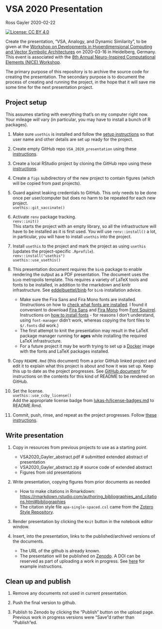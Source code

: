 VSA 2020 Presentation
================
Ross Gayler
2020-02-22

<!-- README.md is generated from README.Rmd. Please edit that file -->

<!-- badges: start -->

[![License: CC
BY 4.0](https://img.shields.io/badge/License-CC%20BY%204.0-lightgrey.svg)](https://creativecommons.org/licenses/by/4.0/)
<!-- [![DOI](https://zenodo.org/badge/205238383.svg)](https://zenodo.org/badge/latestdoi/205238383) -->
<!-- [![Launch Rstudio Binder](http://mybinder.org/badge_logo.svg)](https://mybinder.org/v2/gh/rgayler/scorecal_CSCC_2019/master?urlpath=rstudio) -->
<!-- badges: end -->

Create the presentation, “VSA, Analogy, and Dynamic Similarity”, to be
given at the [Workshop on Developments in Hyperdimensional Computing and
Vector Symbolic
Architectures](https://sites.google.com/view/vsaworkshop2020/home) on
2020-03-16 in Heidelberg, Germany. This event is associated with the
[8th Annual Neuro-Inspired Computational Elements (NICE)
Workshop](https://niceworkshop.org/nice-2020/).

The primary purpose of this repository is to archive the source code for
creating the presentation. The secondary purpose is to document the
process of creating and running the project, in the hope that it will
save me some time for the next presentation project.

## Project setup

This assumes starting with everything that’s on my computer right now.
Your mileage *will* vary (in particular, you may have to install a bunch
of R packages).

1.  Make sure `usethis` is installed and follow the [setup
    instructions](https://usethis.r-lib.org/articles/articles/usethis-setup.html)
    so that user name and other details are set up ready for the
    project.

2.  Create empty GitHub repo `VSA_2020_presentation` using these
    [instructions](https://happygitwithr.com/new-github-first.html#make-a-repo-on-github-2).

3.  Create a local RStudio project by cloning the GitHub repo using
    these
    [instructions](https://happygitwithr.com/new-github-first.html#new-rstudio-project-via-git-clone).

4.  Create a `figs` subdirectory of the new project to contain figures
    (which will be copied from past projects).

5.  Guard against leaking credentials to GitHub. This only needs to be
    done once per user/computer but does no harm to be repeated for each
    new project.  
    `usethis::git_vaccinate()`

6.  Activate `renv` package tracking.  
    `renv::init()`  
    This starts the project with an empty library, so all the
    infrastructure will have to be installed as it is first used. You
    will use `renv::install()` a lot, in particular, you will have to
    install `usethis` into the project.

7.  Install `usethis` to the project and mark the project as using
    `usethis` (updates the project-specific `.Rprofile`).  
    `renv::install("usethis")`  
    `usethis::use_usethis()`

8.  This presentation document requires the `binb` package to enable
    rendering the output as a PDF presentation. The document uses the
    `binb` metropolis template. This requires a variety of LaTeX tools
    and fonts to be installed, in addition to the rmarkdown and knitr
    infrastructure. See
    [eddelbuettel/binb](https://github.com/eddelbuettel/binb) for `binb`
    installation advice.
    
      - Make sure the Fira Sans and Fira Mono fonts are installed.
        (Instructions on how to [check what fonts are
        installed](https://www.cyberciti.biz/tips/quickly-list-all-available-fonts.html).
        I found it convenient to download [Fira
        Sans](https://www.fontsquirrel.com/fonts/fira-sans) and [Fira
        Mono](https://www.fontsquirrel.com/fonts/fira-mono) from [Font
        Squirrel](https://www.fontsquirrel.com). Instructions on [how to
        install fonts](https://itsfoss.com/install-fonts-ubuntu/) - for
        reasons I don’t understand, using `font-manager` didn’t work,
        whereas copying the font files to `$/.fonts` did work.)
      - The first attempt to knit the presentation may result in the
        LaTeX package manager running for **ages** while installing the
        required LaTeX infrastructure.
      - For a future project it may be worth trying to set up a
        [Docker](https://www.docker.com/) image with the fonts and LaTeX
        packages installed.

9.  Copy `README.Rmd` (this document) from a prior GitHub linked project
    and edit it to explain what this project is about and how it was set
    up. Keep this up to date as the project progresses. See [GitHub
    document](https://rmarkdown.rstudio.com/github_document_format.html)
    for instructions on the contents for this kind of README to be
    rendered on GitHub.

10. Set the license.  
    `usethis::use_ccby_license()`  
    Add the appropriate license badge from
    [lukas-h/license-badges.md](https://gist.github.com/lukas-h/2a5d00690736b4c3a7ba)
    to README.Rmd.

11. Commit, push, rinse, and repeat as the project progresses. Follow
    [these
    instructions](https://happygitwithr.com/new-github-first.html#make-local-changes-save-commit-1).

## Write presentation

1.  Copy in resources from previous projects to use as a starting point.
    
      - VSA2020\_Gayler\_abstract.pdf \# submitted extended abstract of
        presentation
      - VSA2020\_Gayler\_abstract.zip \# source code of extended
        abstract
      - Figures from old presentations

2.  Write presentation, copying figures from prior documents as needed
    
      - How to make citations in Rmarkdown:
        <https://rmarkdown.rstudio.com/authoring_bibliographies_and_citations.html#bibliographies>
      - The citation style file `apa-single-spaced.csl` came from the
        [Zotero Style
        Repository](https://www.zotero.org/styles?q=id%3Aapa-single-spaced&fields=psychology&format=author-date).

3.  Render presentation by clicking the `Knit` button in the notebook
    editor window.

4.  Insert, into the presentation, links to the published/archived
    versions of the documents.
    
      - The URL of the github is already known.
      - The presentation will be published on
        [Zenodo](https://zenodo.org). A DOI can be reserved as part of
        uploading a work in progress. See
        [here](https://instruct-eric.eu/help/other/zenodo-upload-guidelines)
        for example instructions.

## Clean up and publish

1.  Remove any documents not used in current presentation.

2.  Push the final version to github.

3.  Publish to Zenodo by clicking the “Publish” button on the upload
    page. Previous work in progress versions were “Save”d rather than
    “Publish”ed.
